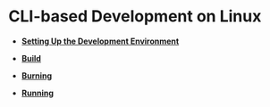 # CLI-based Development on Linux<a name="EN-US_TOPIC_0308937177"></a>

-   **[Setting Up the Development Environment](setting-up-the-development-environment.md)**  

-   **[Build](build.md)**  

-   **[Burning](burning.md)**  

-   **[Running](running.md)**  


